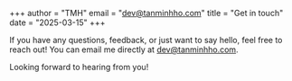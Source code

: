 +++
author = "TMH"
email = "dev@tanminhho.com"
title = "Get in touch"
date = "2025-03-15"
+++

If you have any questions, feedback, or just want to say hello, feel free to reach out! You can email me directly at
[dev@tanminhho.com](mailto:dev@tanminhho.com).

Looking forward to hearing from you!
